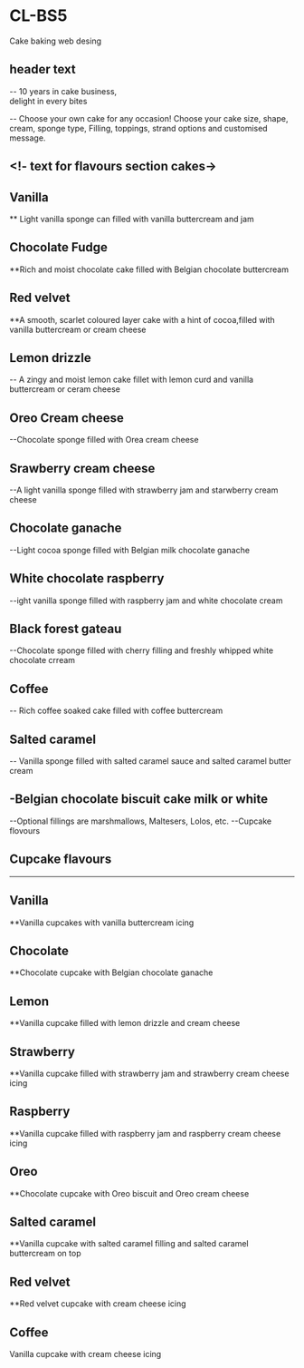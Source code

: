 # CL-BS5

Cake baking web desing

## header text

-- 10 years in cake business, <br />delight in every bites

-- Choose your own cake for any occasion! Choose your cake
size, shape, cream, sponge type, Filling, toppings, strand
options and customised message.

## <!- text for flavours section cakes->

## Vanilla

\*\* Light vanilla sponge can filled with vanilla buttercream and jam

## Chocolate Fudge

\*\*Rich and moist chocolate cake filled with Belgian chocolate buttercream

## Red velvet

\*\*A smooth, scarlet coloured layer cake with a hint of cocoa,filled with vanilla
buttercream or cream cheese

## Lemon drizzle

-- A zingy and moist lemon cake fillet with lemon curd and
vanilla buttercream or ceram cheese

## Oreo Cream cheese

--Chocolate sponge filled with Orea cream cheese

## Srawberry cream cheese

--A light vanilla sponge filled with strawberry jam and
starwberry cream cheese

## Chocolate ganache

--Light cocoa sponge filled with Belgian milk chocolate
ganache

## White chocolate raspberry

--ight vanilla sponge filled with raspberry jam and white
chocolate cream

## Black forest gateau

--Chocolate sponge filled with cherry filling and freshly
whipped white chocolate crream

## Coffee

-- Rich coffee soaked cake filled with coffee buttercream

## Salted caramel

-- Vanilla sponge filled with salted caramel sauce and salted
caramel butter cream

## -Belgian chocolate biscuit cake milk or white

--Optional fillings are marshmallows, Maltesers, Lolos, etc.
--Cupcake flovours

## Cupcake flavours

---

## Vanilla

\*\*Vanilla cupcakes with vanilla buttercream icing

## Chocolate

\*\*Chocolate cupcake with Belgian chocolate ganache

## Lemon

\*\*Vanilla cupcake filled with lemon drizzle and cream cheese

## Strawberry

\*\*Vanilla cupcake filled with strawberry jam and strawberry cream cheese icing

## Raspberry

\*\*Vanilla cupcake filled with raspberry jam and raspberry cream cheese icing

## Oreo

\*\*Chocolate cupcake with Oreo biscuit and Oreo cream cheese

## Salted caramel

\*\*Vanilla cupcake with salted caramel filling and salted caramel buttercream on top

## Red velvet

\*\*Red velvet cupcake with cream cheese icing

## Coffee

Vanilla cupcake with cream cheese icing
